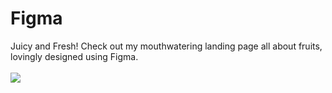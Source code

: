 # Figma
 Juicy and Fresh! Check out my mouthwatering landing page all about fruits, lovingly designed using Figma. <br><br>
<img src="Figma/Fruity Delights Landing Page_page.jpg">
